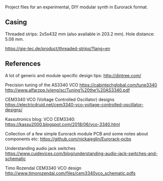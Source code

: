 Project files for an experimental, DIY modular synth in Eurorack format.

## Casing

Threaded strips: 2x5x432 mm (also available in 203.2 mm). Hole distance: 5.08 mm.

https://gie-tec.de/product/threaded-strips/?lang=en

## References

A lot of generic and module specific design tips:
http://dintree.com/

Precision tuning of the AS3340 VCO
https://cabintechglobal.com/tune3340
http://www.alfarzpp.lv/eng/sc/Tuning%20the%20AS3340.pdf

CEM3340 VCO (Voltage Controlled Oscillator) designs
https://electricdruid.net/cem3340-vco-voltage-controlled-oscillator-designs/

Kassutronics blog: VCO CEM3340:
https://kassu2000.blogspot.com/2018/06/vco-3340.html

Collection of a few simple Eurorack module PCB and some notes about
components etc:
https://github.com/nickajeglin/Eurorack-pcbs

Understanding audio jack switches
https://www.cuidevices.com/blog/understanding-audio-jack-switches-and-schematic

Timo Rozendal CEM3340 VCO design
http://www.timorozendal.com/files/cem3340vco_schematic.pdfs

